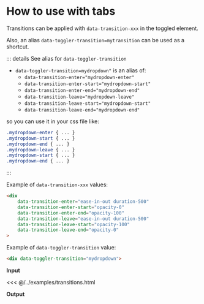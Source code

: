# How to use with tabs

Transitions can be applied with `data-transition-xxx` in the toggled element.

Also, an alias `data-toggler-transition=mytransition` can be used as a shortcut.

::: details See alias for `data-toggler-transition`
- `data-toggler-transition=mydropdown"` is an alias of:
    - `data-transition-enter="mydropdown-enter"`
    - `data-transition-enter-start="mydropdown-start"`
    - `data-transition-enter-end="mydropdown-end"`
    - `data-transition-leave="mydropdown-leave"`
    - `data-transition-leave-start="mydropdown-start"`
    - `data-transition-leave-end="mydropdown-end"`

so you can use it in your css file like:
```css
.mydropdown-enter { ... }
.mydropdown-start { ... }
.mydropdown-end { ... }
.mydropdown-leave { ... }
.mydropdown-start { ... }
.mydropdown-end { ... }
```

:::


Example of `data-transition-xxx` values:

```html
<div
    data-transition-enter="ease-in-out duration-500"
    data-transition-enter-start="opacity-0"
    data-transition-enter-end="opacity-100"
    data-transition-leave="ease-in-out duration-500"
    data-transition-leave-start="opacity-100"
    data-transition-leave-end="opacity-0"
>
```

Example of `data-toggler-transition` value:

```html
<div data-toggler-transition="mydropdown">
```

**Input**

<<< @/../examples/transitions.html

**Output**

<!--@include: ./../../examples/transitions.html-->